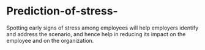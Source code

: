 # Prediction-of-stress-
Spotting early signs of stress among employees will help employers identify and address the scenario, and hence help in reducing its impact on the employee and on the organization.
